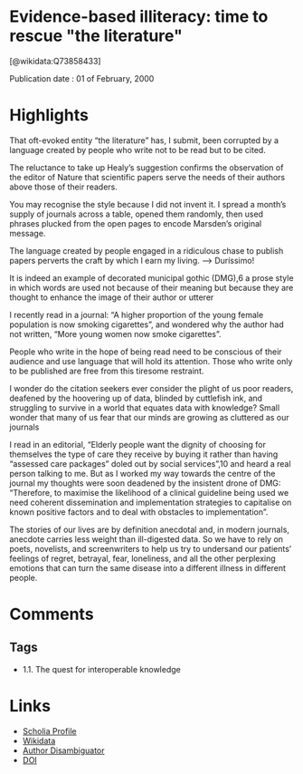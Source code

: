 Evidence-based illiteracy: time to rescue "the literature"
==========================================================
  
  [@wikidata:Q73858433]  
  
Publication date : 01 of February, 2000  

# Highlights
That oft-evoked entity “the literature” has, I submit, been
corrupted by a language created by people who write not
to be read but to be cited. 

The reluctance to take up Healy’s suggestion confirms
the observation of the editor of Nature that scientific
papers serve the needs of their authors above those of their
readers.

You may recognise the style because I did not invent it. I
spread a month’s supply of journals across a table, opened
them randomly, then used phrases plucked from the open
pages to encode Marsden’s original message.

The language created by people engaged in a ridiculous
chase to publish papers perverts the craft by which I earn
my living. 
--> Duríssimo!


It is indeed an example of decorated municipal gothic
(DMG),6 a prose style in which words are used not
because of their meaning but because they are thought to
enhance the image of their author or utterer

I recently read in a journal: “A higher proportion of the young
female population is now smoking cigarettes”, and
wondered why the author had not written, “More young
women now smoke cigarettes”. 

People who write
in the hope of being read need to be conscious of their
audience and use language that will hold its attention.
Those who write only to be published are free from this
tiresome restraint. 

I wonder do the citation seekers ever consider the plight of
us poor readers, deafened by the hoovering up of data,
blinded by cuttlefish ink, and struggling to survive in a
world that equates data with knowledge? Small wonder
that many of us fear that our minds are growing as cluttered as our journals


I read in an editorial,
“Elderly people want the dignity of choosing for themselves the type of care they receive by buying it rather than
having “assessed care packages” doled out by social
services”,10 and heard a real person talking to me. But as I worked my way towards the centre of the journal my
thoughts were soon deadened by the insistent drone of
DMG: “Therefore, to maximise the likelihood of a clinical
guideline being used we need coherent dissemination
and implementation strategies to capitalise on known
positive factors and to deal with obstacles to implementation”.

The stories of our lives are by definition
anecdotal and, in modern journals, anecdote carries less
weight than ill-digested data. So we have to rely on poets,
novelists, and screenwriters to help us try to undersand
our patients’ feelings of regret, betrayal, fear, loneliness,
and all the other perplexing emotions that can turn the
same disease into a different illness in different people.




# Comments
## Tags
- 1.1. The quest for interoperable knowledge

# Links
  
 * [Scholia Profile](https://scholia.toolforge.org/work/Q73858433)  
 * [Wikidata](https://www.wikidata.org/wiki/Q73858433)  
 * [Author Disambiguator](https://author-disambiguator.toolforge.org/work_item_oauth.php?id=Q73858433&batch_id=&match=1&author_list_id=&doit=Get+author+links+for+work)  
 * [DOI](https://doi.org/10.1016/S0140-6736(00)82040-1)  

